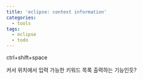 ```yaml
---
title: 'eclipse: context information'
categories:
  - tools
tags:
  - eclipse
  - todo
---
```


ctrl+shift+space

커서 위치에서 입력 가능한 키워드 목록 출력하는 기능인듯?
